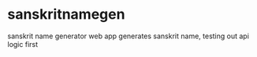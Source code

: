 # sanskritnamegen
sanskrit name generator web app
generates sanskrit name, testing out api logic first

